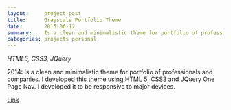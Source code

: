 ```yaml
---
layout:     project-post
title:      Grayscale Portfolio Theme  
date:       2015-06-12
summary:    Is a clean and minimalistic theme for portfolio of professionals and companies. I developed this theme using HTML 5, CSS3 and JQuery One Page Nav. I developed it to be responsive to major devices.     
categories: projects personal
---
```


_HTML5, CSS3, JQuery_

2014: Is a clean and minimalistic theme for portfolio of professionals and companies. I developed this theme using HTML 5, CSS3 and JQuery One Page Nav. I developed it to be responsive to major devices.      

[Link](https://github.com/ajbiscaro/Grayscale-Portfolio-Theme)